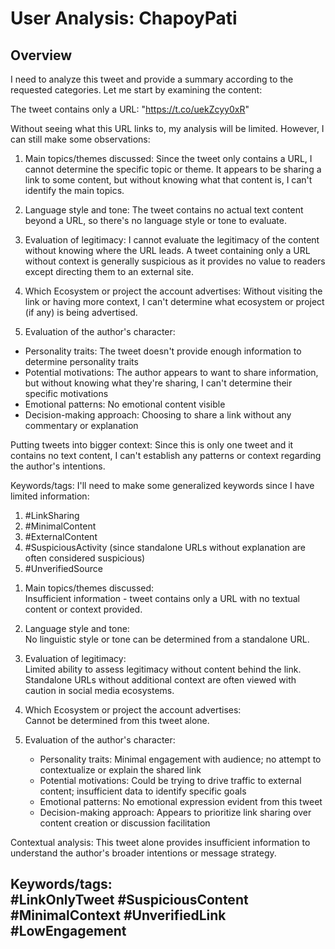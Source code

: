 # User Analysis: ChapoyPati

## Overview

<think>
I need to analyze this tweet and provide a summary according to the requested categories. Let me start by examining the content:

The tweet contains only a URL: "https://t.co/uekZcyy0xR"

Without seeing what this URL links to, my analysis will be limited. However, I can still make some observations:

1. Main topics/themes discussed:
Since the tweet only contains a URL, I cannot determine the specific topic or theme. It appears to be sharing a link to some content, but without knowing what that content is, I can't identify the main topics.

2. Language style and tone:
The tweet contains no actual text content beyond a URL, so there's no language style or tone to evaluate.

3. Evaluation of legitimacy:
I cannot evaluate the legitimacy of the content without knowing where the URL leads. A tweet containing only a URL without context is generally suspicious as it provides no value to readers except directing them to an external site.

4. Which Ecosystem or project the account advertises:
Without visiting the link or having more context, I can't determine what ecosystem or project (if any) is being advertised.

5. Evaluation of the author's character:
- Personality traits: The tweet doesn't provide enough information to determine personality traits
- Potential motivations: The author appears to want to share information, but without knowing what they're sharing, I can't determine their specific motivations
- Emotional patterns: No emotional content visible
- Decision-making approach: Choosing to share a link without any commentary or explanation

Putting tweets into bigger context: Since this is only one tweet and it contains no text content, I can't establish any patterns or context regarding the author's intentions.

Keywords/tags: I'll need to make some generalized keywords since I have limited information:
1. #LinkSharing
2. #MinimalContent
3. #ExternalContent
4. #SuspiciousActivity (since standalone URLs without explanation are often considered suspicious)
5. #UnverifiedSource
</think>

1. Main topics/themes discussed:  
   Insufficient information - tweet contains only a URL with no textual content or context provided.

2. Language style and tone:  
   No linguistic style or tone can be determined from a standalone URL.

3. Evaluation of legitimacy:  
   Limited ability to assess legitimacy without content behind the link. Standalone URLs without additional context are often viewed with caution in social media ecosystems.

4. Which Ecosystem or project the account advertises:  
   Cannot be determined from this tweet alone.

5. Evaluation of the author's character:  
   - Personality traits: Minimal engagement with audience; no attempt to contextualize or explain the shared link
   - Potential motivations: Could be trying to drive traffic to external content; insufficient data to identify specific goals
   - Emotional patterns: No emotional expression evident from this tweet
   - Decision-making approach: Appears to prioritize link sharing over content creation or discussion facilitation

Contextual analysis: This tweet alone provides insufficient information to understand the author's broader intentions or message strategy.

Keywords/tags:  
#LinkOnlyTweet #SuspiciousContent #MinimalContext #UnverifiedLink #LowEngagement
---
